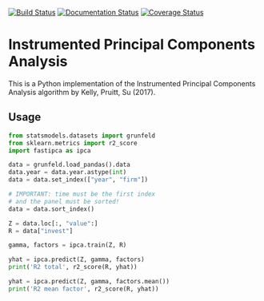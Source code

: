 [![Build Status](https://travis-ci.org/0x0L/fastipca.svg?branch=master)](https://travis-ci.org/0x0L/fastipca)
[![Documentation Status](https://readthedocs.org/projects/fastipca/badge/?version=latest)](https://fastipca.readthedocs.io/en/latest/?badge=latest)
[![Coverage Status](https://coveralls.io/repos/github/0x0L/fastipca/badge.svg?branch=master)](https://coveralls.io/github/0x0L/fastipca?branch=master)

# Instrumented Principal Components Analysis

This is a Python implementation of the Instrumented Principal Components Analysis algorithm by Kelly, Pruitt, Su (2017).

## Usage

```python
from statsmodels.datasets import grunfeld
from sklearn.metrics import r2_score
import fastipca as ipca

data = grunfeld.load_pandas().data
data.year = data.year.astype(int)
data = data.set_index(["year", "firm"])

# IMPORTANT: time must be the first index
# and the panel must be sorted!
data = data.sort_index()

Z = data.loc[:, "value":]
R = data["invest"]

gamma, factors = ipca.train(Z, R)

yhat = ipca.predict(Z, gamma, factors)
print('R2 total', r2_score(R, yhat))

yhat = ipca.predict(Z, gamma, factors.mean())
print('R2 mean factor', r2_score(R, yhat))
```
